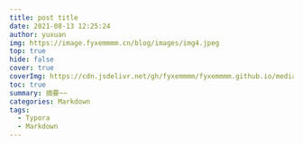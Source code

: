 ```yaml
---
title: post title
date: 2021-08-13 12:25:24
author: yuxuan
img: https://image.fyxemmmm.cn/blog/images/img4.jpeg
top: true
hide: false
cover: true
coverImg: https://cdn.jsdelivr.net/gh/fyxemmmm/fyxemmmm.github.io/medias/banner/0.jpg
toc: true
summary: 摘要~~
categories: Markdown
tags:
  - Typora
  - Markdown
---
```

